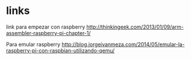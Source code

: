 # links

link para empezar con raspberry 
http://thinkingeek.com/2013/01/09/arm-assembler-raspberry-pi-chapter-1/

Para emular raspberry
http://blog.jorgeivanmeza.com/2014/05/emular-la-raspberry-pi-con-raspbian-utilizando-qemu/
